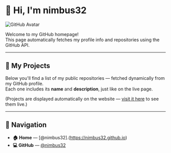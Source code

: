 # 👋 Hi, I'm nimbus32

![GitHub Avatar](https://github.com/nimbus32.png?size=200)

Welcome to my GitHub homepage!  
This page automatically fetches my profile info and repositories using the GitHub API.

---

## 🧩 My Projects

Below you'll find a list of my public repositories — fetched dynamically from my GitHub profile.  
Each one includes its **name** and **description**, just like on the live page.

(Projects are displayed automatically on the website — [visit it here](https://nimbus32.github.io) to see them live.)

---

## 🔗 Navigation

- **🏠 Home** — [@nimbus32].(https://nimbus32.github.io)
- **💻 GitHub** — [@nimbus32](https://github.com/nimbus32)